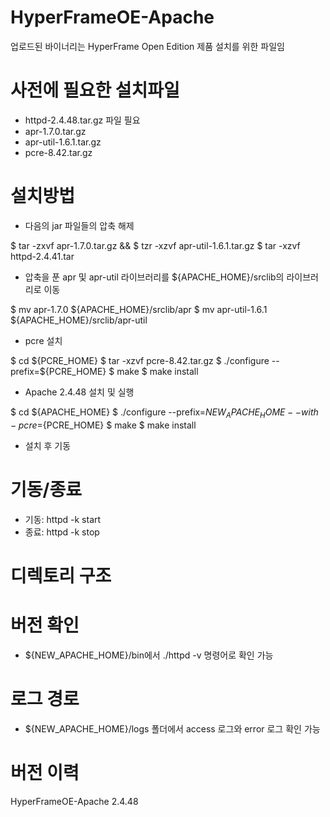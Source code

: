 # HyperFrameOE-Apache

업로드된 바이너리는 HyperFrame Open Edition 제품 설치를 위한 파일임

# 사전에 필요한 설치파일

- httpd-2.4.48.tar.gz 파일 필요
- apr-1.7.0.tar.gz
- apr-util-1.6.1.tar.gz
- pcre-8.42.tar.gz 

# 설치방법

- 다음의 jar 파일들의 압축 해제

$ tar -zxvf apr-1.7.0.tar.gz &&
$ tzr -xzvf apr-util-1.6.1.tar.gz
$ tar -xzvf httpd-2.4.41.tar

- 압축을 푼 apr 및 apr-util 라이브러리를 ${APACHE_HOME}/srclib의 라이브러리로 이동

$ mv apr-1.7.0 ${APACHE_HOME}/srclib/apr
$ mv apr-util-1.6.1 ${APACHE_HOME}/srclib/apr-util

- pcre 설치

$ cd ${PCRE_HOME}
$ tar -xzvf pcre-8.42.tar.gz
$ ./configure --prefix=${PCRE_HOME}
$ make
$ make install

-  Apache 2.4.48 설치 및 실행

$ cd ${APACHE_HOME}
$ ./configure --prefix=${NEW_APACHE_HOME} --with-pcre=${PCRE_HOME}
$ make
$ make install

- 설치 후 기동

# 기동/종료

- 기동:  httpd -k start
- 종료:  httpd -k stop

# 디렉토리 구조

# 버전 확인

- ${NEW_APACHE_HOME}/bin에서 ./httpd -v 명령어로 확인 가능

# 로그 경로

- ${NEW_APACHE_HOME}/logs 폴더에서 access 로그와 error 로그 확인 가능

# 버전 이력

HyperFrameOE-Apache 2.4.48
